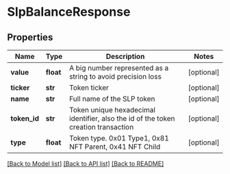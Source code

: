 # SlpBalanceResponse

## Properties
Name | Type | Description | Notes
------------ | ------------- | ------------- | -------------
**value** | **float** | A big number represented as a string to avoid precision loss | [optional] 
**ticker** | **str** | Token ticker | [optional] 
**name** | **str** | Full name of the SLP token | [optional] 
**token_id** | **str** | Token unique hexadecimal identifier, also the id of the token creation transaction | [optional] 
**type** | **float** | Token type. 0x01 Type1, 0x81 NFT Parent, 0x41 NFT Child | [optional] 

[[Back to Model list]](../README.md#documentation-for-models) [[Back to API list]](../README.md#documentation-for-api-endpoints) [[Back to README]](../README.md)


